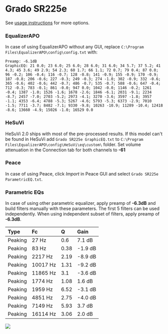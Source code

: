 # Grado SR225e
See [usage instructions](https://github.com/jaakkopasanen/AutoEq#usage) for more options.

### EqualizerAPO
In case of using EqualizerAPO without any GUI, replace `C:\Program Files\EqualizerAPO\config\config.txt`
with:
```
Preamp: -6.1dB
GraphicEQ: 21 0.0; 23 6.0; 25 6.0; 28 6.0; 31 6.0; 34 5.7; 37 5.2; 41 4.3; 45 3.6; 49 2.9; 54 2.3; 60 1.7; 66 1.1; 72 0.7; 79 0.4; 87 0.0; 96 -0.2; 106 -0.4; 116 -0.7; 128 -0.8; 141 -0.9; 155 -0.9; 170 -0.9; 187 -0.8; 206 -0.6; 227 -0.3; 249 -0.3; 274 -1.0; 302 -0.9; 332 -0.6; 365 -0.6; 402 -0.6; 442 -0.7; 486 -0.7; 535 -0.7; 588 -0.6; 647 -0.4; 712 -0.3; 783 -0.1; 861 -0.0; 947 0.0; 1042 -0.0; 1146 -0.2; 1261 -0.4; 1387 -1.0; 1526 -1.6; 1678 -2.6; 1846 -6.1; 2031 -9.1; 2234 -8.7; 2457 -7.0; 2703 -5.2; 2973 -4.1; 3270 -3.6; 3597 -1.8; 3957 -1.1; 4353 -6.4; 4788 -5.3; 5267 -4.6; 5793 -5.3; 6373 -2.9; 7010 -1.5; 7711 -3.7; 8482 -7.1; 9330 -9.8; 10263 -10.9; 11289 -10.4; 12418 -8.6; 13660 -4.9; 15026 -1.0; 16529 0.0
```

### HeSuVi
HeSuVi 2.0 ships with most of the pre-processed results. If this model can't be found in HeSuVi add
`Grado SR225e GraphicEQ.txt` to `C:\Program Files\EqualizerAPO\config\HeSuVi\eq\custom\` folder.
Set volume attenuation in the Connection tab for both channels to **-61**

### Peace
In case of using Peace, click *Import* in Peace GUI and select `Grado SR225e ParametricEQ.txt`.

### Parametric EQs
In case of using other parametric equalizer, apply preamp of **-6.3dB** and build filters manually
with these parameters. The first 5 filters can be used independently.
When using independent subset of filters, apply preamp of **-6.3dB**.

| Type    | Fc       |    Q | Gain    |
|:--------|:---------|:-----|:--------|
| Peaking | 27 Hz    | 0.6  | 7.1 dB  |
| Peaking | 83 Hz    | 0.38 | -1.9 dB |
| Peaking | 2217 Hz  | 2.19 | -8.9 dB |
| Peaking | 10017 Hz | 1.31 | -9.2 dB |
| Peaking | 11865 Hz | 3.1  | -3.6 dB |
| Peaking | 1774 Hz  | 1.08 | 1.6 dB  |
| Peaking | 1959 Hz  | 6.52 | -3.1 dB |
| Peaking | 4851 Hz  | 2.75 | -4.0 dB |
| Peaking | 7149 Hz  | 5.93 | 3.7 dB  |
| Peaking | 16114 Hz | 3.06 | 2.0 dB  |

![](https://raw.githubusercontent.com/jaakkopasanen/AutoEq/master/results/rtings/avg/Grado%20SR225e/Grado%20SR225e.png)